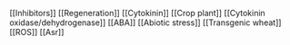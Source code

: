 [[Inhibitors]]
[[Regeneration]]
[[Cytokinin]]
[[Crop plant]]
[[Cytokinin oxidase/dehydrogenase]]
[[ABA]]
[[Abiotic stress]]
[[Transgenic wheat]]
[[ROS]]
[[Asr]]
